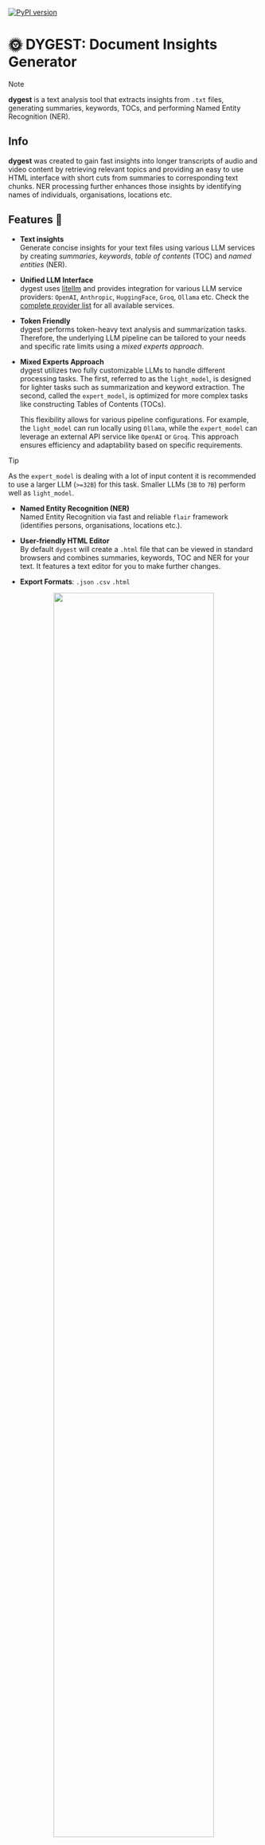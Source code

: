 [![PyPI version](https://badge.fury.io/py/dygest.svg)](https://badge.fury.io/py/dygest)

# 🌞 DYGEST: Document Insights Generator
> [!NOTE] 
**dygest** is a text analysis tool that extracts insights from `.txt` files, generating summaries, keywords, TOCs, and performing Named Entity Recognition (NER).

## Info
**dygest** was created to gain fast insights into longer transcripts of audio and video content by retrieving relevant topics and providing an easy to use HTML interface with short cuts from summaries to corresponding text chunks. NER processing further enhances those insights by identifying names of individuals, organisations, locations etc.

## Features 🧩
- **Text insights**  
  Generate concise insights for your text files using various LLM services by creating *summaries*, *keywords*, *table of contents* (TOC) and *named entities* (NER).
- **Unified LLM Interface**  
  dygest uses [litellm](https://github.com/BerriAI/litellm) and provides integration for various LLM service providers: `OpenAI`, `Anthropic`, `HuggingFace`, `Groq`, `Ollama` etc. Check the [complete provider list](https://docs.litellm.ai/docs/providers) for all available services. 
- **Token Friendly**  
  dygest performs token-heavy text analysis and summarization tasks. Therefore, the underlying LLM pipeline can be tailored to your needs and specific rate limits using a *mixed experts approach*.
- **Mixed Experts Approach**  
  dygest utilizes two fully customizable LLMs to handle different processing tasks. The first, referred to as the `light_model`, is designed for lighter tasks such as summarization and keyword extraction. The second, called the `expert_model`, is optimized for more complex tasks like constructing Tables of Contents (TOCs).  

  This flexibility allows for various pipeline configurations. For example, the `light_model` can run locally using `Ollama`, while the `expert_model` can leverage an external API service like `OpenAI` or `Groq`. This approach ensures efficiency and adaptability based on specific requirements.

> [!TIP]
> As the `expert_model` is dealing with a lot of input content it is recommended to use a larger LLM (`>=32B`) for this task. Smaller LLMs (`3B` to `7B`) perform well as `light_model`.

- **Named Entity Recognition (NER)**  
  Named Entity Recognition via fast and reliable `flair` framework (identifies persons, organisations, locations etc.).
  
- **User-friendly HTML Editor**  
  By default `dygest` will create a `.html` file that can be viewed in standard browsers and combines summaries, keywords, TOC and NER for your text. It features a text editor for you to make further changes.
  
- **Export Formats**: `.json` `.csv` `.html`


<p align="center">
  <img src="./assets/dygest_html.png" width="80%">
</p>

## Requirements
- 🐍 Python `>=3.10` 
- 🔑 API keys for LLM services like `OpenAI`, `Anthropic` and `Groq` *and / or* a running `Ollama` instance

> [!NOTE]
> API Keys have to be stored in your environment (e.g. `export $OPENAI_API_KEY=skj....`)

## Installation

### Install with `pip`

#### Create a Python virtual environment
```shell
python3 -m venv venv
```

#### Activate the environment
```shell
source venv/bin/activate
```

#### Install dygest
```shell
pip install dygest
```

### Install from source

#### Clone this repository
```shell
git clone https://github.com/tsmdt/dygest.git
cd dygest
```

#### Create a Python virtual environment
```shell
python3 -m venv venv
```

#### Activate the environment
```shell
source venv/bin/activate
```

#### Install dygest
```shell
pip install .
```

## Usage

### Configuration
Customize the **dygest** LLM pipeline by running the `dygest config` command:

```shell
 Usage: dygest config [OPTIONS]

 Configure LLMs, Embeddings and Named Entity Recognition.

╭─ Options ────────────────────────────────────────────────────────────────────────────────────────────────────────────────────────────────╮
│ --light_model      -l                 TEXT     LLM model name for lighter tasks (summarization, keywords) [default: None]                │
│ --expert_model     -x                 TEXT     LLM model name for heavier tasks (TOCs). [default: None]                                  │
│ --embedding_model  -e                 TEXT     Embedding model name. [default: None]                                                     │
│ --temperature      -t                 FLOAT    Temperature of LLM. [default: None]                                                       │
│ --sleep            -s                 FLOAT    Pause LLM requests to prevent rate limit errors (in seconds). [default: None]             │
│ --chunk_size       -c                 INTEGER  Maximum number of tokens per chunk. [default: None]                                       │
│ --ner                     --no-ner             Enable Named Entity Recognition (NER). Defaults to False. [default: no-ner]               │
│ --precise                 --fast               Enable precise mode for NER. Defaults to fast mode. [default: fast]                       │
│ --lang             -lang              TEXT     Language of file(s) for NER. Defaults to auto-detection. [default: None]                  │
│ --api_base         -api               TEXT     Set custom API base url for providers like Ollama and Hugginface. [default: None]         │
│ --view_config      -v                          View loaded config parameters.                                                            │
│ --help                                         Show this message and exit.                                                               │
╰──────────────────────────────────────────────────────────────────────────────────────────────────────────────────────────────────────────╯
```
The configuration is saved as `dygest_config.yaml` in the project directory. The `.yaml` config looks like this:

```yaml
light_model: ollama/mistral:latest
expert_model: groq/llama-3.3-70b-versatile
embedding_model: ollama/nomic-embed-text:latest
temperature: 0.4
chunk_size: 1000
ner: true
language: auto
precise: false
api_base: null
sleep: 0
```

### Processing
Run the **dygest** LLM pipeline with the `dygest run` command:

```shell
 Usage: dygest run [OPTIONS]

 Create insights for your documents (summaries, keywords, TOCs).

╭─ Options ────────────────────────────────────────────────────────────────────────────────────────────────────────────────────────────────╮
│ --files            -f         TEXT             Path to the input folder or .txt file. [default: None]                                    │
│ --output_dir       -o         TEXT             If not provided, outputs will be saved in the input folder. [default: None]               │
│ --export_format    -ex        [json|csv|html]  Set the data format for exporting. [default: html]                                        │
│ --toc              -t                          Create a Table of Contents (TOC) for the text. Defaults to False.                         │
│ --summarize        -s                          Include a short summary for the whole text. Defaults to False.                            │
│ --keywords         -k                          Create descriptive keywords for the text. Defaults to False.                              │
│ --sim_threshold    -sim       FLOAT            Similarity threshold for removing duplicate topics. [default: 0.85]                       │
│ --verbose          -v                          Enable verbose output. Defaults to False.                                                 │
│ --export_metadata  -meta                       Enable exporting metadata to output file(s). Defaults to False.                           │
│ --help                                         Show this message and exit.                                                               │
╰──────────────────────────────────────────────────────────────────────────────────────────────────────────────────────────────────────────╯
```
## Acknowledgments
**dygest** uses great python packages:
- `litellm`: https://github.com/BerriAI/litellm
- `flair`: https://github.com/flairNLP/flair
- `typer`: https://github.com/fastapi/typer
- `json_repair`: https://github.com/mangiucugna/json_repair
